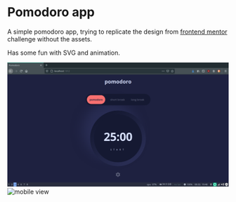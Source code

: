 # Pomodoro app

A simple pomodoro app, trying to replicate the design from [frontend mentor](https://www.frontendmentor.io/challenges/pomodoro-app-KBFnycJ6G) challenge without the assets.

Has some fun with SVG and animation.

![desktop view](previews/desktop.png)
![mobile view](previews/mobile.png)
